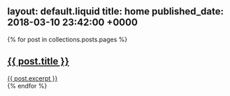 layout: default.liquid
title: home
published_date: 2018-03-10 23:42:00 +0000
---
{% for post in collections.posts.pages %}
<article class="index_listing_post">
  <a href="{{ post.permalink }}">
    <h1>{{ post.title }}</h1>
    {{ post.excerpt }}
  </a>
</article>
{% endfor %}

